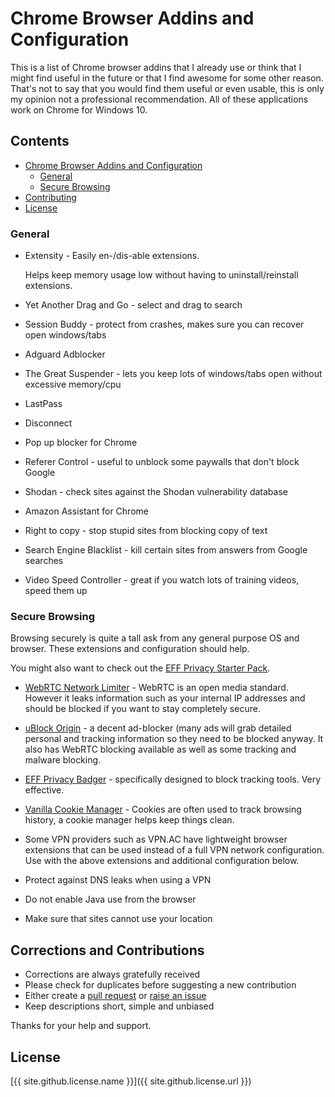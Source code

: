 # Chrome Browser Addins and Configuration
This is a list of Chrome browser addins that I already use or think that I might find useful in the future or that 
I find awesome for some other reason. That's not to say that you would find them useful or even usable, 
this is only my opinion not a professional recommendation.
All of these applications work on Chrome for Windows 10. 

## Contents
- [Chrome Browser Addins and Configuration](#chrome-browser-addins-and-configuration)
  - [General](#general)
  - [Secure Browsing](#secure-browsing)
- [Contributing](#corrections-and-contributions)
- [License](#license)

### General
- Extensity - Easily en-/dis-able extensions.
 
  Helps keep memory usage low without having to uninstall/reinstall extensions.

- Yet Another Drag and Go - select and drag to search
- Session Buddy - protect from crashes, makes sure you can recover open windows/tabs
- Adguard Adblocker
- The Great Suspender - lets you keep lots of windows/tabs open without excessive memory/cpu
- LastPass
- Disconnect
- Pop up blocker for Chrome
- Referer Control - useful to unblock some paywalls that don't block Google
- Shodan - check sites against the Shodan vulnerability database
- Amazon Assistant for Chrome
- Right to copy - stop stupid sites from blocking copy of text
- Search Engine Blacklist - kill certain sites from answers from Google searches
- Video Speed Controller - great if you watch lots of training videos, speed them up


### Secure Browsing
Browsing securely is quite a tall ask from any general purpose OS and browser.
These extensions and configuration should help.

You might also want to check out the [EFF Privacy Starter Pack](https://ssd.eff.org/en/playlist/want-security-starter-pack).

- [WebRTC Network Limiter](https://chrome.google.com/webstore/detail/webrtc-network-limiter/npeicpdbkakmehahjeeohfdhnlpdklia) - 
  WebRTC is an open media standard. However it leaks information such as your internal IP addresses and should be blocked if you want to stay
  completely secure.

- [uBlock Origin]() - a decent ad-blocker (many ads will grab detailed personal and tracking information so they need to be blocked anyway.
  It also has WebRTC blocking available as well as some tracking and malware blocking.

- [EFF Privacy Badger](https://www.eff.org/privacybadger) - specifically designed to block tracking tools. Very effective.

- [Vanilla Cookie Manager](https://chrome.google.com/webstore/detail/vanilla-cookie-manager/gieohaicffldbmiilohhggbidhephnjj/related?hl=en) - Cookies are often used to track browsing history, a cookie manager helps keep things clean.

- Some VPN providers such as VPN.AC have lightweight browser extensions that can be used instead of a full VPN network configuration. Use with the above extensions and
  additional configuration below.

- Protect against DNS leaks when using a VPN
- Do not enable Java use from the browser
- Make sure that sites cannot use your location

## Corrections and Contributions
- Corrections are always gratefully received
- Please check for duplicates before suggesting a new contribution
- Either create a [pull request](https://github.com/TotallyInformation/awesome-to-me/pulls) or [raise an issue](https://github.com/TotallyInformation/awesome-to-me/issues)
- Keep descriptions short, simple and unbiased

Thanks for your help and support.

## License
[{{ site.github.license.name }}]({{ site.github.license.url }})

